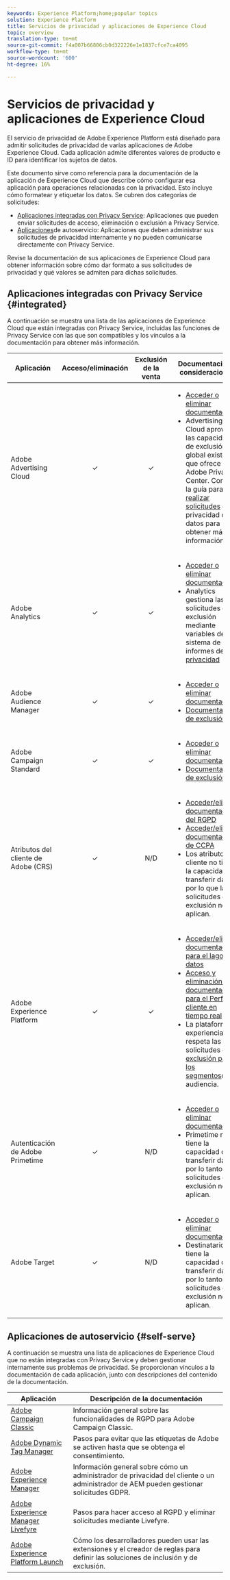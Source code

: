 ```yaml
---
keywords: Experience Platform;home;popular topics
solution: Experience Platform
title: Servicios de privacidad y aplicaciones de Experience Cloud
topic: overview
translation-type: tm+mt
source-git-commit: f4a007b66806cb0d322226e1e1837cfce7ca4095
workflow-type: tm+mt
source-wordcount: '600'
ht-degree: 16%

---
```



# Servicios de privacidad y aplicaciones de Experience Cloud

El servicio de privacidad de Adobe Experience Platform está diseñado para admitir solicitudes de privacidad de varias aplicaciones de Adobe Experience Cloud. Cada aplicación admite diferentes valores de producto e ID para identificar los sujetos de datos.

Este documento sirve como referencia para la documentación de la aplicación de Experience Cloud que describe cómo configurar esa aplicación para operaciones relacionadas con la privacidad. Esto incluye cómo formatear y etiquetar los datos. Se cubren dos categorías de solicitudes:

* [Aplicaciones integradas con Privacy Service](#integrated): Aplicaciones que pueden enviar solicitudes de acceso, eliminación o exclusión a Privacy Service.
* [Aplicaciones](#self-serve)de autoservicio: Aplicaciones que deben administrar sus solicitudes de privacidad internamente y no pueden comunicarse directamente con Privacy Service.

Revise la documentación de sus aplicaciones de Experience Cloud para obtener información sobre cómo dar formato a sus solicitudes de privacidad y qué valores se admiten para dichas solicitudes.

## Aplicaciones integradas con Privacy Service {#integrated}

A continuación se muestra una lista de las aplicaciones de Experience Cloud que están integradas con Privacy Service, incluidas las funciones de Privacy Service con las que son compatibles y los vínculos a la documentación para obtener más información.

| Aplicación | Acceso/eliminación | Exclusión de la venta | Documentación y consideraciones |
--- | :---: | :---: | ---
| Adobe Advertising Cloud | ✓ | ✓ | <ul><li>[Acceder o eliminar documentación](https://docs.adobe.com/content/help/en/advertising-cloud/all/privacy/ad-cloud-gdpr.html) </li><li>Advertising Cloud aprovecha las capacidades de exclusión global existentes que ofrece Adobe Privacy Center. Consulte la guía para [realizar solicitudes](https://docs.adobe.com/content/help/es-ES/audience-manager/user-guide/overview/data-privacy/data-privacy-requests.html#opt-out-requests) de privacidad de datos para obtener más información.</li></ul> |
| Adobe Analytics | ✓ | ✓ | <ul><li>[Acceder o eliminar documentación](https://docs.adobe.com/content/help/en/analytics/admin/data-governance/an-gdpr-overview.html)</li><li>Analytics gestiona las solicitudes de exclusión mediante variables de sistema de informes de [privacidad](https://docs.adobe.com/content/help/es-ES/analytics/admin/data-governance/consent-variables.html)</li></ul> |
| Adobe Audience Manager | ✓ | ✓ | <ul><li>[Acceder o eliminar documentación](https://docs.adobe.com/content/help/es-ES/audience-manager/user-guide/overview/data-privacy/data-privacy-requests.html)</li><li>[Documentación de exclusión](https://docs.adobe.com/content/help/en/audience-manager/user-guide/features/declared-ids.html)</li></ul> |
| Adobe Campaign Standard | ✓ | ✓ | <ul><li>[Acceder o eliminar documentación](https://docs.campaign.adobe.com/doc/standard/getting_started/en/ACS_GDPR.html)</li><li>[Documentación de exclusión](../segmentation/honoring-opt-outs.md)</li></ul> |
| Atributos del cliente de Adobe (CRS) | ✓ | N/D | <ul><li>[Acceder/eliminar documentación del RGPD](https://docs.adobe.com/content/help/en/core-services/interface/customer-attributes/gdpr.html)</li><li>[Acceder/eliminar documentación de CCPA](https://docs.adobe.com/content/help/en/core-services/interface/customer-attributes/ccpa.html)</li><li>Los atributos del cliente no tienen la capacidad de transferir datos, por lo que las solicitudes de exclusión no se aplican.</li></ul> |
| Adobe Experience Platform | ✓ | ✓ | <ul><li>[Acceder/eliminar documentación para el lago de datos](../catalog/privacy.md)</li><li>[Acceso y eliminación de la documentación para el Perfil del cliente en tiempo real](../profile/privacy.md)</li><li>La plataforma de experiencia respeta las solicitudes de [exclusión para los segmentos](../segmentation/honoring-opt-outs.md)de audiencia.</li></ul> |
| Autenticación de Adobe Primetime | ✓ | N/D | <ul><li>[Acceder o eliminar documentación](http://tve.helpdocsonline.com/how-to-make-a-privacy-request)</li><li>Primetime no tiene la capacidad de transferir datos, por lo tanto las solicitudes de exclusión no se aplican.</li></ul> |
| Adobe Target | ✓ | N/D | <ul><li>[Acceder o eliminar documentación](https://docs.adobe.com/content/help/es-ES/target/using/implement-target/before-implement/privacy/cmp-privacy-and-general-data-protection-regulation.translate.html)</li><li>Destinatario no tiene la capacidad de transferir datos, por lo tanto las solicitudes de exclusión no se aplican.</li></ul> |


## Aplicaciones de autoservicio {#self-serve}

A continuación se muestra una lista de aplicaciones de Experience Cloud que no están integradas con Privacy Service y deben gestionar internamente sus problemas de privacidad. Se proporcionan vínculos a la documentación de cada aplicación, junto con descripciones del contenido de la documentación.

| Aplicación | Descripción de la documentación |
| ------- | ----------- |
| [Adobe Campaign Classic](https://helpx.adobe.com/es/campaign/kb/campaign-privacy.html) | Información general sobre las funcionalidades de RGPD para Adobe Campaign Classic. |
| [Adobe Dynamic Tag Manager](https://docs.adobe.com/content/help/en/dtm/using/tools/opt-in.html) | Pasos para evitar que las etiquetas de Adobe se activen hasta que se obtenga el consentimiento. |
| [Adobe Experience Manager](https://helpx.adobe.com/experience-manager/6-4/managing/using/gdpr-compliance.html) | Información general sobre cómo un administrador de privacidad del cliente o un administrador de AEM pueden gestionar solicitudes GDPR. |
| [Adobe Experience Manager Livefyre](https://docs.adobe.com/content/help/en/livefyre/using/settings-other/privacy-requests/c-gdpr-compliance.html) | Pasos para hacer acceso al RGPD y eliminar solicitudes mediante Livefyre. |
| [Adobe Experience Platform Launch](https://docs.adobelaunch.com/client-side-information/deploy-javascript-tags-to-opt-in-to-launch) | Cómo los desarrolladores pueden usar las extensiones y el creador de reglas para definir las soluciones de inclusión y de exclusión. |
